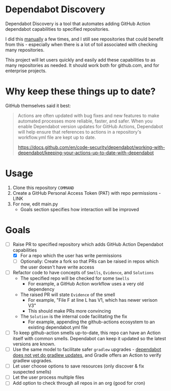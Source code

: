 # Dependabot Discovery

Dependabot Discovery is a tool that automates adding GitHub Action dependabot capabilities to specified repositories.

I did this [manually](https://github.com/hyperion-project/hyperion.ng/pull/1486) a few times, and I still see repositories that could benefit from this - especially when there is a lot of toil associated with checking many repositories.

This project will let users quickly and easily add these capabilities to as many repositories as needed. It should work both for github.com, and for enterprise projects. 

# Why keep these things up to date?

GitHub themselves said it best:

> Actions are often updated with bug fixes and new features to make automated processes more reliable, faster, and safer. When you enable Dependabot version updates for GitHub Actions, Dependabot will help ensure that references to actions in a repository's workflow.yml file are kept up to date.
> 
> https://docs.github.com/en/code-security/dependabot/working-with-dependabot/keeping-your-actions-up-to-date-with-dependabot

# Usage

1. Clone this repository `COMMAND`
2. Create a GitHub Personal Access Token (PAT) with repo permissions - LINK
3. For now, edit main.py
   - Goals section specifies how interaction will be improved

# Goals

- [ ] Raise PR to specified repository which adds GitHub Action Dependabot capabilities 
  - [x] For a repo which the user has write permissions
  - [ ] Optionally: Create a fork so that PRs can be raised in repos which the user doesn't have write access
- [ ] Refactor code to have concepts of `Smells`, `Evidence`, and `Solutions`
  - The specified repo will be checked for some `Smells`
    - For example, a GitHub Action workflow uses a very old dependency
  - The raised PR will state `Evidence` of the smell
    - For example, "File F at line L has V1, which has newer verison V3" 
    - This should make PRs more convincing
  - The `Solution` is the internal code facilitating the fix
    - For example, appending the github-actions ecosystem to an existing dependabot.yml file 
- [ ] To keep github-action smells up-to-date, this repo can have an Action itself with common smells. Dependabot can keep it updated so the latest versions are known.
- [ ] Use the same model to facilitate safer `gradlew` upgrades - [dependabot does not yet do gradlew updates](https://github.com/IdiosApps/dependabot-gradlewrapper-test), and Gradle offers an Action to verify gradlew upgrades.
- [ ] Let user choose options to save resources (only discover & fix suspected smells)
- [ ] Let the user process multiple files
- [ ] Add option to check through all repos in an org (good for cron)